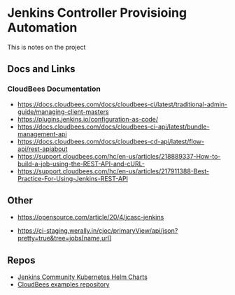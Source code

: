 # Jenkins Controller Provisioing Automation
This is notes on the project 

## Docs and Links
### CloudBees Documentation
* https://docs.cloudbees.com/docs/cloudbees-ci/latest/traditional-admin-guide/managing-client-masters
* https://plugins.jenkins.io/configuration-as-code/
* https://docs.cloudbees.com/docs/cloudbees-ci-api/latest/bundle-management-api
* https://docs.cloudbees.com/docs/cloudbees-cd-api/latest/flow-api/rest-apiabout
* https://support.cloudbees.com/hc/en-us/articles/218889337-How-to-build-a-job-using-the-REST-API-and-cURL-
* https://support.cloudbees.com/hc/en-us/articles/217911388-Best-Practice-For-Using-Jenkins-REST-API

## Other
* https://opensource.com/article/20/4/jcasc-jenkins



* https://ci-staging.werally.in/cjoc/primaryView/api/json?pretty=true&tree=jobs[name,url]


## Repos
* [Jenkins Community Kubernetes Helm Charts](https://github.com/jenkinsci/helm-charts)
* [CloudBees examples repository](https://github.com/cloudbees/cloudbees-examples)

<!--stackedit_data:
eyJoaXN0b3J5IjpbLTIxMTMxOTQ4OTRdfQ==
-->
